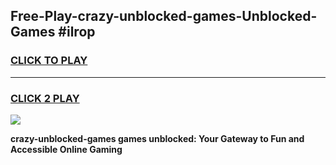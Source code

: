 
## Free-Play-crazy-unblocked-games-Unblocked-Games #ilrop
<h3>
<a href="https://news.freeplayer.one?title=crazy-unblocked-games&ref=8M">CLICK TO PLAY</a></h3>
<hr>

<h3>
<a href="https://news.freeplayer.one?title=crazy-unblocked-games&ref=8M">CLICK 2 PLAY</a>
  
</h3>

<a href="https://news.freeplayer.one?title=crazy-unblocked-games&ref=8M"><img src="https://clearcache.store/games.png"></a>


**crazy-unblocked-games games unblocked: Your Gateway to Fun and Accessible Online Gaming**
